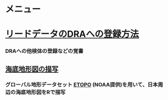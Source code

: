 # メニュー

# [リードデータのDRAへの登録方法](https://github.com/akihirao/how2cook/tree/main/how2submit_DRA)
### DRAへの他検体の登録などの覚書

## [海底地形図の描写](https://github.com/akihirao/how2cook/blob/main/how2draw_ETOPO/Plot.Sea_around_JPN.md)
### グローバル地形データセット [ETOPO](https://www.ngdc.noaa.gov/mgg/global/global.html) (NOAA提供)を用いて、日本周辺の海底地形図をRで描写
